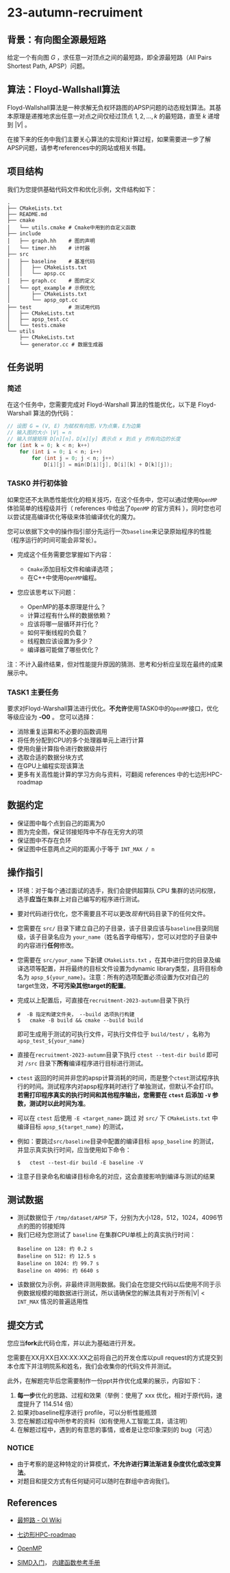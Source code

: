 # 23-autumn-recruiment
## 背景：有向图全源最短路
给定一个有向图 $G$ ，求任意一对顶点之间的最短路，即全源最短路（All Pairs Shortest Path, APSP）问题。
## 算法：Floyd-Wallshall算法
Floyd-Wallshall算法是一种求解无负权环路图的APSP问题的动态规划算法。其基本原理是递推地求出任意一对点之间仅经过顶点 $1,2,...,k$ 的最短路，直至 $k$ 递增到 $|V|$ 。

在接下来的任务中我们主要关心算法的实现和计算过程，如果需要进一步了解APSP问题，请参考references中的网站或相关书籍。

## 项目结构
我们为您提供基础代码文件和优化示例，文件结构如下：
```
.
├── CMakeLists.txt
├── README.md
├── cmake 
│   └── utils.cmake # Cmake中用到的自定义函数
├── include 
│   ├── graph.hh    # 图的声明
│   └── timer.hh    # 计时器
├── src
│   ├── baseline    # 基准代码
│   │   ├── CMakeLists.txt
│   │   └── apsp.cc
│   ├── graph.cc    # 图的定义
│   └── opt_example # 示例优化
│       ├── CMakeLists.txt
│       └── apsp_opt.cc
├── test            # 测试用代码
│   ├── CMakeLists.txt
│   ├── apsp_test.cc
│   └── tests.cmake
└── utils 
    ├── CMakeLists.txt
    └── generator.cc # 数据生成器
```

## 任务说明
### 简述
在这个任务中，您需要完成对 Floyd-Warshall 算法的性能优化，以下是 Floyd-Warshall 算法的伪代码：

```c++
// 设图 G = (V, E) 为赋权有向图，V为点集，E为边集
// 输入图的大小 |V| = n
// 输入邻接矩阵 D[n][n]，D[x][y] 表示点 x 到点 y 的有向边的长度
for (int k = 0; k < n; k++)
    for (int i = 0; i < n; i++)
        for (int j = 0; j < n; j++)
            D[i][j] = min(D[i][j], D[i][k] + D[k][j]);
```

### TASK0 并行初体验

如果您还不太熟悉性能优化的相关技巧，在这个任务中，您可以通过使用`OpenMP`体验简单的线程级并行（ references 中给出了`OpenMP` 的官方资料 ），同时您也可以尝试提高编译优化等级来体验编译优化的魔力。

您可以依据下文中的操作指引部分先运行一次`baseline`来记录原始程序的性能（程序运行的时间可能会非常长）。

- 完成这个任务需要您掌握如下内容：
  - `Cmake`添加目标文件和编译选项；
  - 在C++中使用`OpenMP`编程。

- 您应该思考以下问题：
  - OpenMP的基本原理是什么？
  - 计算过程有什么样的数据依赖？
  - 应该将哪一层循环并行化？
  - 如何平衡线程的负载？
  - 线程数应该设置为多少？
  - 编译器可能做了哪些优化？

注：不计入最终结果，但对性能提升原因的猜测、思考和分析应呈现在最终的成果展示中。

### TASK1 主要任务

要求对Floyd-Warshall算法进行优化。**不允许**使用TASK0中的`OpenMP`接口，优化等级应设为 **-O0** 。
您可以选择：
- 消除重复运算和不必要的函数调用
- 将任务分配到CPU的多个处理器单元上进行计算
- 使用向量计算指令进行数据级并行
- 选取合适的数据分块方式
- 在GPU上编程实现该算法
- 更多有关高性能计算的学习方向与资料，可翻阅 references 中的七边形HPC-roadmap

## 数据约定

- 保证图中每个点到自己的距离为0
- 图为完全图，保证邻接矩阵中不存在无穷大的项
- 保证图中不存在负环
- 保证图中任意两点之间的距离小于等于 `INT_MAX / n`

## 操作指引
- 环境：对于每个通过面试的选手，我们会提供超算队 CPU 集群的访问权限，选手**应当**在集群上对自己编写的程序进行测试。

- 要对代码进行优化，您不需要且不可以更改*现有*代码目录下的任何文件。
  
- 您需要在 `src/` 目录下建立自己的子目录，该子目录应该与`baseline`目录同层级，该子目录名应为 `your_name`（姓名首字母缩写），您可以对您的子目录中的内容进行**任何**修改。
   
- 您需要在 `src/your_name` 下新建 `CMakeLists.txt` ，在其中进行您的目录及编译选项等配置，并将最终的目标文件设置为dynamic library类型，且将目标命名为 `apsp_${your_name}`。注意：所有的选项配置必须设置为仅对自己的target生效，**不可污染其他target的配置**。

- 完成以上配置后，可直接在`recruitment-2023-autumn`目录下执行
  ```
  #  -B 指定构建文件夹， --build 选项执行构建
  $   cmake -B build && cmake --build build 
  ```
  
  即可生成用于测试的可执行文件，可执行文件位于 `build/test/` ，名称为 `apsp_test_${your_name}`

- 直接在`recruitment-2023-autumn`目录下执行 `ctest --test-dir build` 即可对 `/src` 目录下**所有**编译程序进行目标进行测试。
- `ctest` 返回的时间并非您的apsp计算消耗的时间，而是整个`ctest`测试程序执行的时间。测试程序内对apsp程序耗时进行了单独测试，但默认不会打印。**若需打印程序真实的执行时间和其他程序输出，您需要在 `ctest` 后添加 `-V` 参数，测试时以此时间为准**。
- 可以在 `ctest` 后使用 `-E <target_name>` 跳过 对 `src/` 下 `CMakeLists.txt` 中编译目标 `apsp_${target_name}` 的测试，
  
- 例如：要跳过`src/baseline`目录中配置的编译目标 `apsp_baseline` 的测试，并显示真实执行时间，应当使用如下命令：
  ```
  $   ctest --test-dir build -E baseline -V
  ```
- 注意子目录命名和编译目标命名的对应，这会直接影响到编译与测试的结果
  
## 测试数据

- 测试数据位于 `/tmp/dataset/APSP` 下，分别为大小128，512，1024，4096节点的图的邻接矩阵
- 我们已经为您测试了 `baseline` 在集群CPU单核上的真实执行时间：
    ```
    Baseline on 128: 约 0.2 s
    Baseline on 512: 约 12.5 s
    Baseline on 1024: 约 99.7 s
    Baseline on 4096: 约 6640 s
    ```
- 该数据仅为示例，非最终评测用数据。我们会在您提交代码以后使用不同于示例数据规模的暗数据进行测试，所以请确保您的解法具有对于所有|V| < `INT_MAX` 情况的普遍适用性
## 提交方式

您应当**fork**此代码仓库，并以此为基础进行开发。

您需要在XX月XX日XX:XX:XX之前将自己的开发仓库以pull request的方式提交到本仓库下并注明院系和姓名，我们会收集你的代码文件并测试。

此外，在解题完毕后您需要制作一份ppt并作优化成果的展示，内容如下：

1. **每一步**优化的思路、过程和效果（举例：使用了 xxx 优化，相对于原代码，速度提升了 114.514 倍）
2. 如果对baseline程序进行 profile，可以分析性能瓶颈
3. 您在解题过程中所参考的资料（如有使用人工智能工具，请注明）
4. 在解题过程中，遇到的有意思的事情，或者是让您印象深刻的 bug（可选）

### NOTICE

- 由于考察的是这种特定的计算模式，**不允许进行算法渐进复杂度优化或改变算法**。
- 对题目和提交方式有任何疑问可以随时在群组中咨询我们。

## References

- [最短路 - OI Wiki](https://oi-wiki.org/graph/shortest-path/#floyd-算法)

- [七边形HPC-roadmap](https://heptagonhust.github.io/HPC-roadmap/)

- [OpenMP](https://www.openmp.org/resources/refguides/)

- [SIMD入门](https://zhuanlan.zhihu.com/p/583326378)， [内建函数参考手册](https://www.intel.com/content/www/us/en/docs/intrinsics-guide/index.html#)
